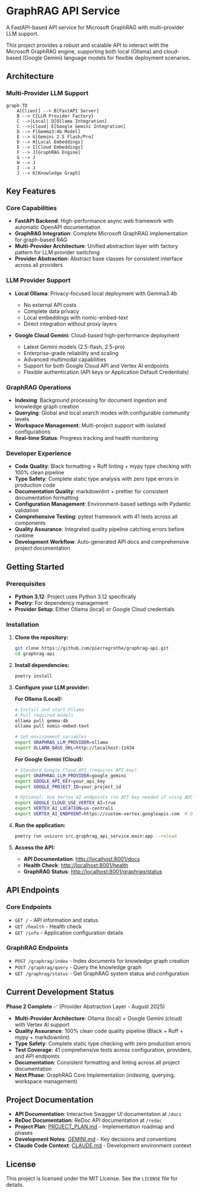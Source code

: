 # GraphRAG API Service

A FastAPI-based API service for Microsoft GraphRAG with multi-provider LLM support.

This project provides a robust and scalable API to interact with the Microsoft GraphRAG engine, supporting both
local (Ollama) and cloud-based (Google Gemini) language models for flexible deployment scenarios.

## Architecture

### Multi-Provider LLM Support

```mermaid
graph TD
    A[Client] --> B[FastAPI Server]
    B --> C{LLM Provider Factory}
    C -->|Local| D[Ollama Integration]
    C -->|Cloud| E[Google Gemini Integration]
    D --> F[Gemma3:4b Model]
    E --> G[Gemini 2.5 Flash/Pro]
    D --> H[Local Embeddings]
    E --> I[Cloud Embeddings]
    F --> J[GraphRAG Engine]
    G --> J
    H --> J
    I --> J
    J --> K[Knowledge Graph]
```

## Key Features

### Core Capabilities

- **FastAPI Backend**: High-performance async web framework with automatic OpenAPI documentation
- **GraphRAG Integration**: Complete Microsoft GraphRAG implementation for graph-based RAG
- **Multi-Provider Architecture**: Unified abstraction layer with factory pattern for LLM provider switching
- **Provider Abstraction**: Abstract base classes for consistent interface across all providers

### LLM Provider Support

- **Local Ollama**: Privacy-focused local deployment with Gemma3:4b
    - No external API costs
    - Complete data privacy
    - Local embeddings with nomic-embed-text
    - Direct integration without proxy layers

- **Google Cloud Gemini**: Cloud-based high-performance deployment
    - Latest Gemini models (2.5-flash, 2.5-pro)
    - Enterprise-grade reliability and scaling
    - Advanced multimodal capabilities
    - Support for both Google Cloud API and Vertex AI endpoints
    - Flexible authentication (API keys or Application Default Credentials)

### GraphRAG Operations

- **Indexing**: Background processing for document ingestion and knowledge graph creation
- **Querying**: Global and local search modes with configurable community levels
- **Workspace Management**: Multi-project support with isolated configurations
- **Real-time Status**: Progress tracking and health monitoring

### Developer Experience

- **Code Quality**: Black formatting + Ruff linting + mypy type checking with 100% clean pipeline
- **Type Safety**: Complete static type analysis with zero type errors in production code
- **Documentation Quality**: markdownlint + prettier for consistent documentation formatting
- **Configuration Management**: Environment-based settings with Pydantic validation
- **Comprehensive Testing**: pytest framework with 41 tests across all components
- **Quality Assurance**: Integrated quality pipeline catching errors before runtime
- **Development Workflow**: Auto-generated API docs and comprehensive project documentation

## Getting Started

### Prerequisites

- **Python 3.12**: Project uses Python 3.12 specifically
- **Poetry**: For dependency management
- **Provider Setup**: Either Ollama (local) or Google Cloud credentials

### Installation

1. **Clone the repository:**

    ```bash
    git clone https://github.com/pierregrothe/graphrag-api.git
    cd graphrag-api
    ```

2. **Install dependencies:**

    ```bash
    poetry install
    ```

3. **Configure your LLM provider:**

    **For Ollama (Local):**

    ```bash
    # Install and start Ollama
    # Pull required models
    ollama pull gemma:4b
    ollama pull nomic-embed-text

    # Set environment variables
    export GRAPHRAG_LLM_PROVIDER=ollama
    export OLLAMA_BASE_URL=http://localhost:11434
    ```

    **For Google Gemini (Cloud):**

    ```bash
    # Standard Google Cloud API (requires API key)
    export GRAPHRAG_LLM_PROVIDER=google_gemini
    export GOOGLE_API_KEY=your_api_key
    export GOOGLE_PROJECT_ID=your_project_id

    # Optional: Use Vertex AI endpoints (no API key needed if using ADC)
    export GOOGLE_CLOUD_USE_VERTEX_AI=true
    export VERTEX_AI_LOCATION=us-central1
    export VERTEX_AI_ENDPOINT=https://custom-vertex.googleapis.com  # Optional custom endpoint
    ```

4. **Run the application:**

    ```bash
    poetry run uvicorn src.graphrag_api_service.main:app --reload
    ```

5. **Access the API:**
    - **API Documentation**: <http://localhost:8001/docs>
    - **Health Check**: <http://localhost:8001/health>
    - **GraphRAG Status**: <http://localhost:8001/graphrag/status>

## API Endpoints

### Core Endpoints

- `GET /` - API information and status
- `GET /health` - Health check
- `GET /info` - Application configuration details

### GraphRAG Endpoints

- `POST /graphrag/index` - Index documents for knowledge graph creation
- `POST /graphrag/query` - Query the knowledge graph
- `GET /graphrag/status` - Get GraphRAG system status and configuration

## Current Development Status

**Phase 2 Complete** ✅ (Provider Abstraction Layer - August 2025)

- **Multi-Provider Architecture**: Ollama (local) + Google Gemini (cloud) with Vertex AI support
- **Quality Assurance**: 100% clean code quality pipeline (Black + Ruff + mypy + markdownlint)
- **Type Safety**: Complete static type checking with zero production errors
- **Test Coverage**: 41 comprehensive tests across configuration, providers, and API endpoints
- **Documentation**: Consistent formatting and linting across all project documentation
- **Next Phase**: GraphRAG Core Implementation (indexing, querying, workspace management)

## Project Documentation

- **API Documentation**: Interactive Swagger UI documentation at `/docs`
- **ReDoc Documentation**: ReDoc API documentation at `/redoc`
- **Project Plan**: [PROJECT_PLAN.md](PROJECT_PLAN.md) - Implementation roadmap and phases
- **Development Notes**: [GEMINI.md](GEMINI.md) - Key decisions and conventions
- **Claude Code Context**: [CLAUDE.md](CLAUDE.md) - Development environment context

## License

This project is licensed under the MIT License. See the `LICENSE` file for details.
